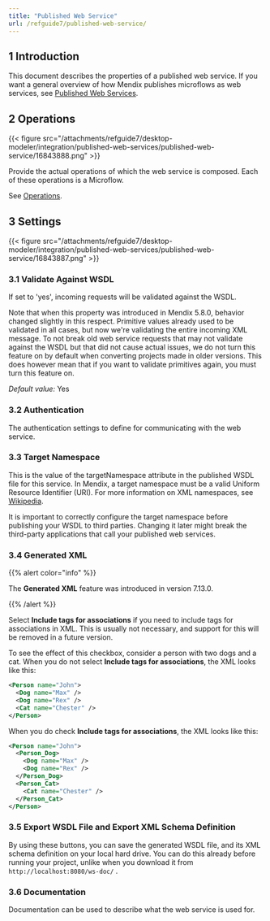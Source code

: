 ```yaml
---
title: "Published Web Service"
url: /refguide7/published-web-service/
---
```


## 1 Introduction

This document describes the properties of a published web service. If you want a general overview of how Mendix publishes microflows as web services, see [Published Web Services](/refguide7/published-web-services/).

## 2 Operations

{{< figure src="/attachments/refguide7/desktop-modeler/integration/published-web-services/published-web-service/16843888.png" >}}

Provide the actual operations of which the web service is composed. Each of these operations is a Microflow.

See [Operations](/refguide7/operations/).

## 3 Settings

{{< figure src="/attachments/refguide7/desktop-modeler/integration/published-web-services/published-web-service/16843887.png" >}}

### 3.1 Validate Against WSDL

If set to 'yes', incoming requests will be validated against the WSDL.

Note that when this property was introduced in Mendix 5.8.0, behavior changed slightly in this respect. Primitive values already used to be validated in all cases, but now we're validating the entire incoming XML message. To not break old web service requests that may not validate against the WSDL but that did not cause actual issues, we do not turn this feature on by default when converting projects made in older versions. This does however mean that if you want to validate primitives again, you must turn this feature on.

*Default value:* Yes

### 3.2 Authentication

The authentication settings to define for communicating with the web service.

### 3.3 Target Namespace

This is the value of the targetNamespace attribute in the published WSDL file for this service. In Mendix, a target namespace must be a valid Uniform Resource Identifier (URI). For more information on XML namespaces, see [Wikipedia](http://en.wikipedia.org/wiki/XML_namespace).

It is important to correctly configure the target namespace before publishing your WSDL to third parties. Changing it later might break the third-party applications that call your published web services.

### 3.4 Generated XML

{{% alert color="info" %}}

The **Generated XML** feature was introduced in version 7.13.0.

{{% /alert %}}

Select **Include tags for associations** if you need to include tags for associations in XML. This is usually not necessary, and support for this will be removed in a future version.

To see the effect of this checkbox, consider a person with two dogs and a cat. When you do not select **Include tags for associations**, the XML looks like this:

```xml
<Person name="John">
  <Dog name="Max" />
  <Dog name="Rex" />
  <Cat name="Chester" />
</Person>
```

When you do check **Include tags for associations**, the XML looks like this:

```xml
<Person name="John">
  <Person_Dog>
    <Dog name="Max" />
    <Dog name="Rex" />
  </Person_Dog>
  <Person_Cat>
    <Cat name="Chester" />
  </Person_Cat> 
</Person>
```

### 3.5 Export WSDL File and Export XML Schema Definition

By using these buttons, you can save the generated WSDL file, and its XML schema definition on your local hard drive. You can do this already before running your project, unlike when you download it from `http://localhost:8080/ws-doc/` .

### 3.6 Documentation

Documentation can be used to describe what the web service is used for.
